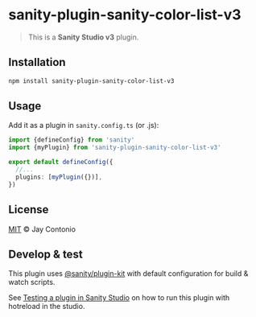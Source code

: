 # sanity-plugin-sanity-color-list-v3

> This is a **Sanity Studio v3** plugin.

## Installation

```sh
npm install sanity-plugin-sanity-color-list-v3
```

## Usage

Add it as a plugin in `sanity.config.ts` (or .js):

```ts
import {defineConfig} from 'sanity'
import {myPlugin} from 'sanity-plugin-sanity-color-list-v3'

export default defineConfig({
  //...
  plugins: [myPlugin({})],
})
```

## License

[MIT](LICENSE) © Jay Contonio

## Develop & test

This plugin uses [@sanity/plugin-kit](https://github.com/sanity-io/plugin-kit)
with default configuration for build & watch scripts.

See [Testing a plugin in Sanity Studio](https://github.com/sanity-io/plugin-kit#testing-a-plugin-in-sanity-studio)
on how to run this plugin with hotreload in the studio.
